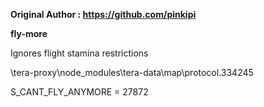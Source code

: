 **Original Author : https://github.com/pinkipi**

**fly-more**

Ignores flight stamina restrictions

\tera-proxy\node_modules\tera-data\map\protocol.334245

S_CANT_FLY_ANYMORE = 27872
